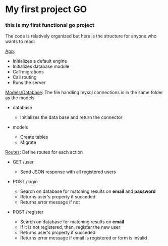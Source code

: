 # My first project GO

### this is my first functional go project

The code is relatively organized but here is the structure for anyone who wants to read:

[App](./app.go): 
* Initializes a default engine
* Initializes database module
* Call migrations
* Call routing 
* Runs the server

[Models/Database](./models): The file handling mysql connections is in the same folder as the models
* database
    * Initializes the data base and return the connector

* models
    * Create tables
    * Migrate

[Routes](./routes): Define routes for each action
* GET /user
    * Send JSON response with all registered users

* POST /login
    * Search on database for matching results on **email** and **password**
    * Returns user's property if succeded
    * Returns error message if not

* POST /register
    * Search on database for matching results on **email**
    * If it is not registered, then, register the new user
    * Returns user's property if succeded
    * Returns error message if email is registered or form is invalid


    
